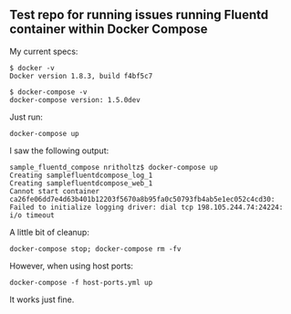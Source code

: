 Test repo for running issues running Fluentd container within Docker Compose
----------------------------------------
My current specs:
```terminal
$ docker -v
Docker version 1.8.3, build f4bf5c7

$ docker-compose -v
docker-compose version: 1.5.0dev
```

Just run:
```terminal
docker-compose up
```

I saw the following output:
```terminal
sample_fluentd_compose nritholtz$ docker-compose up
Creating samplefluentdcompose_log_1
Creating samplefluentdcompose_web_1
Cannot start container ca26fe06dd7e4d63b401b12203f5670a8b95fa0c50793fb4ab5e1ec052c4cd30: Failed to initialize logging driver: dial tcp 198.105.244.74:24224: i/o timeout
```

A little bit of cleanup:
```terminal
docker-compose stop; docker-compose rm -fv
```

However, when using host ports:

```terminal
docker-compose -f host-ports.yml up
```

It works just fine.